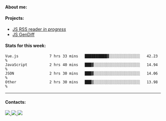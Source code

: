 #### About me:

#### Projects:
- [JS RSS reader *in progress*](https://github.com/GKoil/frontend-project-lvl3)
- [JS GenDiff](https://github.com/GKoil/GenDiff)

#### Stats for this week:
<!--START_SECTION:waka-->

```text
Vue.js              7 hrs 33 mins   ██████████▓░░░░░░░░░░░░░░   42.23 %
JavaScript          2 hrs 40 mins   ███▓░░░░░░░░░░░░░░░░░░░░░   14.94 %
JSON                2 hrs 30 mins   ███▓░░░░░░░░░░░░░░░░░░░░░   14.06 %
Other               2 hrs 30 mins   ███▒░░░░░░░░░░░░░░░░░░░░░   13.98 %
```

<!--END_SECTION:waka-->
---
#### Contacts:

<a target='_blank' title='LinkedIn' href="https://www.linkedin.com/in/gkoil/">
  <img src="https://img.shields.io/badge/LinkedIn-0077B5?style=for-the-badge&logo=linkedin&logoColor=white" />
</a>
<a target='_blank' title='Telegram' href="https://t.me/gkoil">
  <img src="https://img.shields.io/badge/Telegram-2CA5E0?style=for-the-badge&logo=telegram&logoColor=white" />
</a>
<a target='_blank' title='Gmail' href="mailto: gk.grigorev@gmail.com">
  <img src="https://img.shields.io/badge/Gmail-D14836?style=for-the-badge&logo=gmail&logoColor=white" />
</a>

